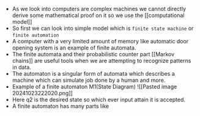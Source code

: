- As we look into computers are complex machines we cannot directly derive some mathematical proof on it so we use the [[computational model]]
- So first we can look into simple model which is `finite state machine` or `finite automation`
- A computer with a very limited amount of memory like automatic door opening system is an example of finite automata.
- The finite automata and their probabilistic counter part [[Markov chains]] are useful tools when we are attempting to recognize patterns in data.
- The automaton is a singular form of automata which describes a machine which can simulate job done by a human and more.
- Example of a finite automaton M1(State Diagram)
![[Pasted image 20241023222020.png]]
- Here q2 is the desired state so which ever input attain it is accepted.
- A finite automaton has many parts like 